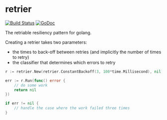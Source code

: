 retrier
=======

[![Build Status](https://travis-ci.org/eapache/go-resiliency.svg?branch=master)](https://travis-ci.org/eapache/go-resiliency)
[![GoDoc](https://godoc.org/github.com/eapache/go-resiliency/retrier?status.svg)](https://godoc.org/github.com/eapache/go-resiliency/retrier)

The retriable resiliency pattern for golang.

Creating a retrier takes two parameters:
- the times to back-off between retries (and implicitly the number of times to
  retry)
- the classifier that determines which errors to retry

```go
r := retrier.New(retrier.ConstantBackoff(3, 100*time.Millisecond), nil)

err := r.Run(func() error {
	// do some work
	return nil
})

if err != nil {
	// handle the case where the work failed three times
}
```
